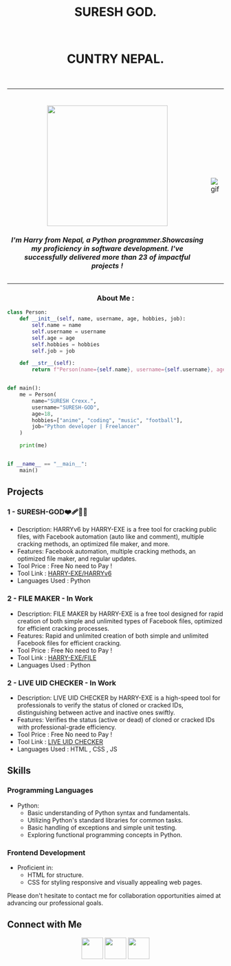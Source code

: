<h1 align="center">SURESH GOD.</h1><br>
<h1 align="center">CUNTRY NEPAL.</h1><br>

<table border="0">
 <tr>
    <td>
      <br>
     <p align="center">
      <img width="280" align="center" src="https://github-widgetbox.vercel.app/api/profile?username=HARRY-EXE&data=followers,repositories,stars,commits&theme=viridescent"/>
       <h5 align = "center" >I'm Harry from Nepal, a Python programmer.Showcasing my proficiency in software development. I've successfully delivered more than 23 of impactful projects ! </h5>
</div>
    <td>
      <img alt="gif" src="https://github.com/HARRY-EXE/HARRY-EXE/assets/94730463/6b433417-45b5-4bc9-ac0a-b74521e398ae">
   </td>  
 </tr>  
</table>

<h3 align = "center" >About Me : </h3>

```python
class Person:
    def __init__(self, name, username, age, hobbies, job):
        self.name = name
        self.username = username
        self.age = age
        self.hobbies = hobbies
        self.job = job

    def __str__(self):
        return f"Person(name={self.name}, username={self.username}, age={self.age}, hobbies={self.hobbies}, job={self.job})"


def main():
    me = Person(
        name="SURESH Crexx.",
        username="SURESH-GOD",
        age=18,
        hobbies=["anime", "coding", "music", "football"],
        job="Python developer | Freelancer"
    )

    print(me)


if __name__ == "__main__":
    main()

```

## Projects

### 1 - SURESH-GOD❤️‍🩹💋🫶
- Description: HARRYv6 by HARRY-EXE is a free tool for cracking public files, with Facebook automation (auto like and comment), multiple cracking methods, an optimized file maker, and more.
- Features: Facebook automation, multiple cracking methods, an optimized file maker, and regular updates.
- Tool Price : Free No need to Pay !
- Tool Link : [HARRY-EXE/HARRYv6](https://github.com/NET077/Ub)
- Languages Used : Python

### 2 - FILE MAKER - In Work
- Description: FILE MAKER by HARRY-EXE is a free tool designed for rapid creation of both simple and unlimited types of Facebook files, optimized for efficient cracking processes.
- Features:  Rapid and unlimited creation of both simple and unlimited Facebook files for efficient cracking.
- Tool Price : Free No need to Pay !
- Tool Link : [HARRY-EXE/FILE](https://github.com/NET077/FILE)
- Languages Used : Python

### 2 - LIVE UID CHECKER - In Work
- Description: LIVE UID CHECKER by HARRY-EXE is a high-speed tool for professionals to verify the status of cloned or cracked IDs, distinguishing between active and inactive ones swiftly.
- Features:  Verifies the status (active or dead) of cloned or cracked IDs with professional-grade efficiency.
- Tool Price : Free No need to Pay !
- Tool Link : [LIVE UID CHECKER](https://harry-exe.github.io/live-uid-checker/)
- Languages Used : HTML , CSS , JS

## Skills

### Programming Languages
- Python:
  - Basic understanding of Python syntax and fundamentals.
  - Utilizing Python's standard libraries for common tasks.
  - Basic handling of exceptions and simple unit testing.
  - Exploring functional programming concepts in Python.
### Frontend Development
- Proficient in:
  - HTML for structure.
  - CSS for styling responsive and visually appealing web pages.

Please don't hesitate to contact me for collaboration opportunities aimed at advancing our professional goals.

## Connect with Me

<p align="center">
    <a href="https://wa.me/+9779766573662" target="_blank" rel="noopener noreferrer"><img src="https://img.icons8.com/color/100/000000/whatsapp.png" width="50" /></a>
    <a href="https://www.facebook.com/profile.php?id=100085465607076"target="_blank" rel="noopener noreferrer"><img src="https://img.icons8.com/color/100/000000/facebook-new.png" width="50" /></a>
    <a href="https://t.me/HARRYSURESH" target="_blank" rel="noopener noreferrer"><img src="https://img.icons8.com/color/100/000000/telegram-app.png" width="50" /></a>
</p>

